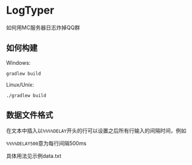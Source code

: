 # LogTyper
 如何用MC服务器日志炸掉QQ群

## 如何构建

Windows:

`gradlew build`

Linux/Unix:

`./gradlew build`

## 数据文件格式
在文本中插入以`%%%%DELAY`开头的行可以设置之后所有行输入的间隔时间，例如

`%%%%DELAY500`意为每行间隔500ms

具体用法见示例data.txt
